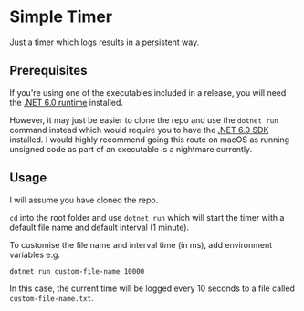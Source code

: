 # Simple Timer
Just a timer which logs results in a persistent way.

## Prerequisites

If you're using one of the executables included in a release, you will need the [.NET 6.0 runtime](https://dotnet.microsoft.com/download/dotnet/6.0) installed. 

However, it may just be easier to clone the repo and use the `dotnet run` command instead which would require you to have the [.NET 6.0 SDK](https://dotnet.microsoft.com/download/dotnet/6.0) installed. I would highly recommend going this route on macOS as running unsigned code as part of an executable is a nightmare currently.

## Usage

I will assume you have cloned the repo. 

`cd` into the root folder and use `dotnet run` which will start the timer with a default file name and default interval (1 minute).
  
To customise the file name and interval time (in ms), add environment variables e.g.

```
dotnet run custom-file-name 10000
```

In this case, the current time will be logged every 10 seconds to a file called `custom-file-name.txt`.
